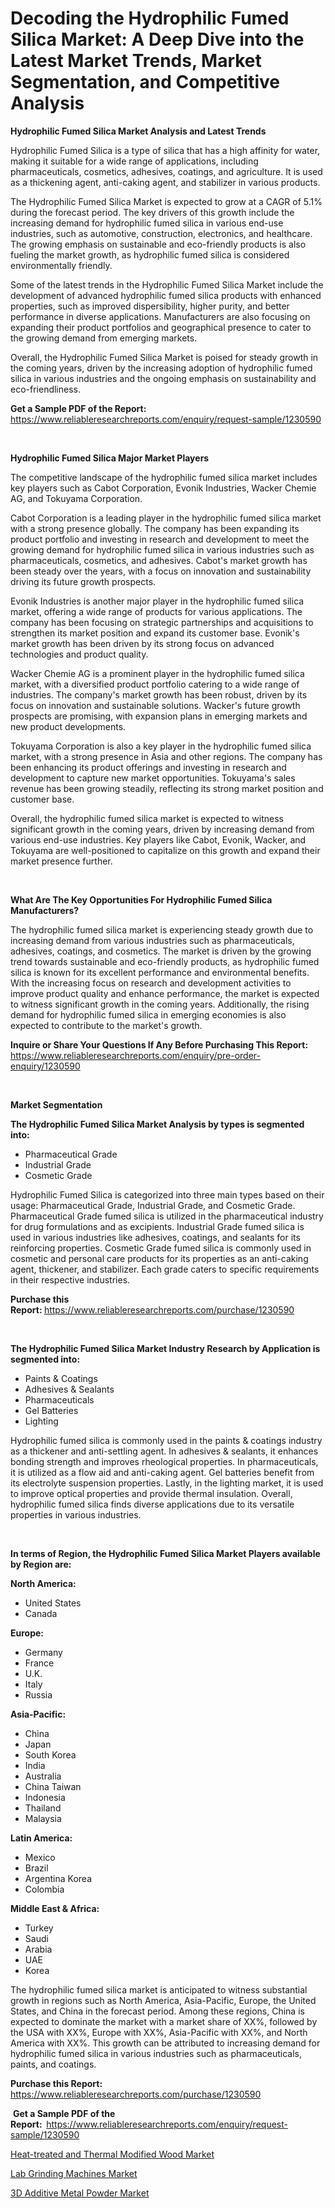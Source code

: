 <p><h1>Decoding the Hydrophilic Fumed Silica Market: A Deep Dive into the Latest Market Trends, Market Segmentation, and Competitive Analysis</h1></p><p><strong>Hydrophilic Fumed Silica Market Analysis and Latest Trends</strong></p>
<p><p>Hydrophilic Fumed Silica is a type of silica that has a high affinity for water, making it suitable for a wide range of applications, including pharmaceuticals, cosmetics, adhesives, coatings, and agriculture. It is used as a thickening agent, anti-caking agent, and stabilizer in various products.</p><p>The Hydrophilic Fumed Silica Market is expected to grow at a CAGR of 5.1% during the forecast period. The key drivers of this growth include the increasing demand for hydrophilic fumed silica in various end-use industries, such as automotive, construction, electronics, and healthcare. The growing emphasis on sustainable and eco-friendly products is also fueling the market growth, as hydrophilic fumed silica is considered environmentally friendly.</p><p>Some of the latest trends in the Hydrophilic Fumed Silica Market include the development of advanced hydrophilic fumed silica products with enhanced properties, such as improved dispersibility, higher purity, and better performance in diverse applications. Manufacturers are also focusing on expanding their product portfolios and geographical presence to cater to the growing demand from emerging markets.</p><p>Overall, the Hydrophilic Fumed Silica Market is poised for steady growth in the coming years, driven by the increasing adoption of hydrophilic fumed silica in various industries and the ongoing emphasis on sustainability and eco-friendliness.</p></p>
<p><strong>Get a Sample PDF of the Report:&nbsp;</strong> <a href="https://www.reliableresearchreports.com/enquiry/request-sample/1230590">https://www.reliableresearchreports.com/enquiry/request-sample/1230590</a></p>
<p>&nbsp;</p>
<p><strong>Hydrophilic Fumed Silica Major Market Players</strong></p>
<p><p>The competitive landscape of the hydrophilic fumed silica market includes key players such as Cabot Corporation, Evonik Industries, Wacker Chemie AG, and Tokuyama Corporation. </p><p>Cabot Corporation is a leading player in the hydrophilic fumed silica market with a strong presence globally. The company has been expanding its product portfolio and investing in research and development to meet the growing demand for hydrophilic fumed silica in various industries such as pharmaceuticals, cosmetics, and adhesives. Cabot's market growth has been steady over the years, with a focus on innovation and sustainability driving its future growth prospects. </p><p>Evonik Industries is another major player in the hydrophilic fumed silica market, offering a wide range of products for various applications. The company has been focusing on strategic partnerships and acquisitions to strengthen its market position and expand its customer base. Evonik's market growth has been driven by its strong focus on advanced technologies and product quality. </p><p>Wacker Chemie AG is a prominent player in the hydrophilic fumed silica market, with a diversified product portfolio catering to a wide range of industries. The company's market growth has been robust, driven by its focus on innovation and sustainable solutions. Wacker's future growth prospects are promising, with expansion plans in emerging markets and new product developments. </p><p>Tokuyama Corporation is also a key player in the hydrophilic fumed silica market, with a strong presence in Asia and other regions. The company has been enhancing its product offerings and investing in research and development to capture new market opportunities. Tokuyama's sales revenue has been growing steadily, reflecting its strong market position and customer base.</p><p>Overall, the hydrophilic fumed silica market is expected to witness significant growth in the coming years, driven by increasing demand from various end-use industries. Key players like Cabot, Evonik, Wacker, and Tokuyama are well-positioned to capitalize on this growth and expand their market presence further.</p></p>
<p>&nbsp;</p>
<p><strong>What Are The Key Opportunities For Hydrophilic Fumed Silica Manufacturers?</strong></p>
<p><p>The hydrophilic fumed silica market is experiencing steady growth due to increasing demand from various industries such as pharmaceuticals, adhesives, coatings, and cosmetics. The market is driven by the growing trend towards sustainable and eco-friendly products, as hydrophilic fumed silica is known for its excellent performance and environmental benefits. With the increasing focus on research and development activities to improve product quality and enhance performance, the market is expected to witness significant growth in the coming years. Additionally, the rising demand for hydrophilic fumed silica in emerging economies is also expected to contribute to the market's growth.</p></p>
<p><strong>Inquire or Share Your Questions If Any Before Purchasing This Report:</strong> <a href="https://www.reliableresearchreports.com/enquiry/pre-order-enquiry/1230590">https://www.reliableresearchreports.com/enquiry/pre-order-enquiry/1230590</a></p>
<p>&nbsp;</p>
<p><strong>Market Segmentation</strong></p>
<p><strong>The Hydrophilic Fumed Silica Market Analysis by types is segmented into:</strong></p>
<p><ul><li>Pharmaceutical Grade</li><li>Industrial Grade</li><li>Cosmetic Grade</li></ul></p>
<p><p>Hydrophilic Fumed Silica is categorized into three main types based on their usage: Pharmaceutical Grade, Industrial Grade, and Cosmetic Grade. Pharmaceutical Grade fumed silica is utilized in the pharmaceutical industry for drug formulations and as excipients. Industrial Grade fumed silica is used in various industries like adhesives, coatings, and sealants for its reinforcing properties. Cosmetic Grade fumed silica is commonly used in cosmetic and personal care products for its properties as an anti-caking agent, thickener, and stabilizer. Each grade caters to specific requirements in their respective industries.</p></p>
<p><strong>Purchase this Report:&nbsp;</strong><a href="https://www.reliableresearchreports.com/purchase/1230590">https://www.reliableresearchreports.com/purchase/1230590</a></p>
<p>&nbsp;</p>
<p><strong>The Hydrophilic Fumed Silica Market Industry Research by Application is segmented into:</strong></p>
<p><ul><li>Paints & Coatings</li><li>Adhesives & Sealants</li><li>Pharmaceuticals</li><li>Gel Batteries</li><li>Lighting</li></ul></p>
<p><p>Hydrophilic fumed silica is commonly used in the paints & coatings industry as a thickener and anti-settling agent. In adhesives & sealants, it enhances bonding strength and improves rheological properties. In pharmaceuticals, it is utilized as a flow aid and anti-caking agent. Gel batteries benefit from its electrolyte suspension properties. Lastly, in the lighting market, it is used to improve optical properties and provide thermal insulation. Overall, hydrophilic fumed silica finds diverse applications due to its versatile properties in various industries.</p></p>
<p>&nbsp;</p>
<p><strong>In terms of Region, the Hydrophilic Fumed Silica Market Players available by Region are:</strong></p>
<p>
    <p> <strong> North America: </strong>
        <ul>
            <li>United States</li>
            <li>Canada</li>
        </ul>
        </p> 
    <p> <strong> Europe: </strong>
        <ul>
            <li>Germany</li>
            <li>France</li>
            <li>U.K.</li>
            <li>Italy</li>
            <li>Russia</li>
        </ul>
        </p> 
    <p> <strong> Asia-Pacific: </strong>
        <ul>
            <li>China</li>
            <li>Japan</li>
            <li>South Korea</li>
            <li>India</li>
            <li>Australia</li>
            <li>China Taiwan</li>
            <li>Indonesia</li>
            <li>Thailand</li>
            <li>Malaysia</li>
        </ul>
        </p> 
    <p> <strong> Latin America: </strong>
        <ul>
            <li>Mexico</li>
            <li>Brazil</li>
            <li>Argentina Korea</li>
            <li>Colombia</li>
        </ul>
        </p> 
    <p> <strong> Middle East & Africa: </strong>
        <ul>
            <li>Turkey</li>
            <li>Saudi</li>
            <li>Arabia</li>
            <li>UAE</li>
            <li>Korea</li>
        </ul>
    </p>
    </p>
<p><p>The hydrophilic fumed silica market is anticipated to witness substantial growth in regions such as North America, Asia-Pacific, Europe, the United States, and China in the forecast period. Among these regions, China is expected to dominate the market with a market share of XX%, followed by the USA with XX%, Europe with XX%, Asia-Pacific with XX%, and North America with XX%. This growth can be attributed to increasing demand for hydrophilic fumed silica in various industries such as pharmaceuticals, paints, and coatings.</p></p>
<p><strong>Purchase this Report: </strong><a href="https://www.reliableresearchreports.com/purchase/1230590">https://www.reliableresearchreports.com/purchase/1230590</a></p>
<p>&nbsp;<strong>Get a Sample PDF of the Report:&nbsp;&nbsp;</strong><a href="https://www.reliableresearchreports.com/enquiry/request-sample/1230590">https://www.reliableresearchreports.com/enquiry/request-sample/1230590</a></p>
<p><strong></strong></p>
<p><p><a href="https://view.publitas.com/reportprime-1/heat-treated-and-thermal-modified-wood-market-size-and-growth-market-segmentation-regional-and-country-breakdowns-and-market-trends-for-period-from-2023-2030/">Heat-treated and Thermal Modified Wood Market</a></p><p><a href="https://view.publitas.com/reportprime-1/global-lab-grinding-machines-market-size-and-market-trends-insights-and-projections-from-2023-to-2030/">Lab Grinding Machines Market</a></p><p><a href="https://view.publitas.com/reportprime-1/global-3d-additive-metal-powder-market-size-and-market-trends-insights-and-projections-from-2023-to-2030/">3D Additive Metal Powder Market</a></p></p>